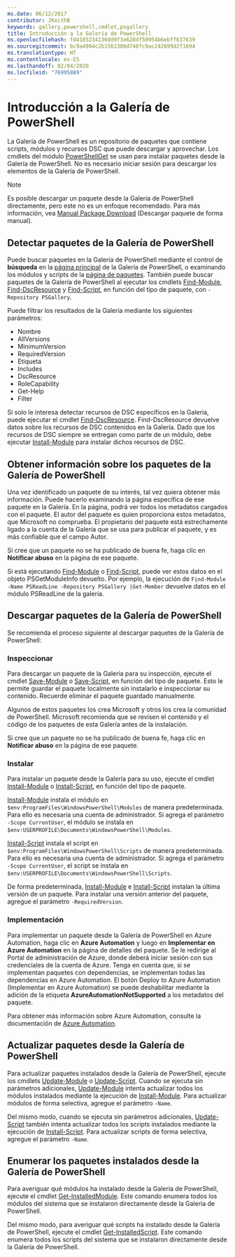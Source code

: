```yaml
---
ms.date: 06/12/2017
contributor: JKeithB
keywords: gallery,powershell,cmdlet,psgallery
title: Introducción a la Galería de PowerShell
ms.openlocfilehash: fd4185234136dd9f3e628df50954b6ebff637639
ms.sourcegitcommit: bc9a4904c2b1561386d748fc9ac242699d2f1694
ms.translationtype: HT
ms.contentlocale: es-ES
ms.lasthandoff: 02/04/2020
ms.locfileid: "76995889"
---
```

# <a name="getting-started-with-the-powershell-gallery"></a>Introducción a la Galería de PowerShell

La Galería de PowerShell es un repositorio de paquetes que contiene scripts, módulos y recursos DSC que puede descargar y aprovechar. Los cmdlets del módulo [PowerShellGet](/powershell/module/powershellget) se usan para instalar paquetes desde la Galería de PowerShell. No es necesario iniciar sesión para descargar los elementos de la Galería de PowerShell.

> [!NOTE]
> Es posible descargar un paquete desde la Galería de PowerShell directamente, pero este no es un enfoque recomendado. Para más información, vea [Manual Package Download](how-to/working-with-packages/manual-download.md) (Descargar paquete de forma manual).

## <a name="discovering-packages-from-the-powershell-gallery"></a>Detectar paquetes de la Galería de PowerShell

Puede buscar paquetes en la Galería de PowerShell mediante el control de **búsqueda** en la [página principal](https://www.powershellgallery.com) de la Galería de PowerShell, o examinando los módulos y scripts de la [página de paquetes](https://www.powershellgallery.com/packages). También puede buscar paquetes de la Galería de PowerShell al ejecutar los cmdlets [Find-Module][], [Find-DscResource] y [Find-Script][], en función del tipo de paquete, con `-Repository PSGallery`.

Puede filtrar los resultados de la Galería mediante los siguientes parámetros:

- Nombre
- AllVersions
- MinimumVersion
- RequiredVersion
- Etiqueta
- Includes
- DscResource
- RoleCapability
- Get-Help
- Filter

Si solo le interesa detectar recursos de DSC específicos en la Galería, puede ejecutar el cmdlet [Find-DscResource][]. Find-DscResource devuelve datos sobre los recursos de DSC contenidos en la Galería. Dado que los recursos de DSC siempre se entregan como parte de un módulo, debe ejecutar [Install-Module][] para instalar dichos recursos de DSC.

## <a name="learning-about-packages-in-the-powershell-gallery"></a>Obtener información sobre los paquetes de la Galería de PowerShell

Una vez identificado un paquete de su interés, tal vez quiera obtener más información. Puede hacerlo examinando la página específica de ese paquete en la Galería. En la página, podrá ver todos los metadatos cargados con el paquete. El autor del paquete es quien proporciona estos metadatos, que Microsoft no comprueba. El propietario del paquete está estrechamente ligado a la cuenta de la Galería que se usa para publicar el paquete, y es más confiable que el campo Autor.

Si cree que un paquete no se ha publicado de buena fe, haga clic en **Notificar abuso** en la página de ese paquete.

Si está ejecutando [Find-Module][] o [Find-Script][], puede ver estos datos en el objeto PSGetModuleInfo devuelto. Por ejemplo, la ejecución de `Find-Module -Name PSReadLine -Repository PSGallery |Get-Member` devuelve datos en el módulo PSReadLine de la galería.

## <a name="downloading-packages-from-the-powershell-gallery"></a>Descargar paquetes de la Galería de PowerShell

Se recomienda el proceso siguiente al descargar paquetes de la Galería de PowerShell:

### <a name="inspect"></a>Inspeccionar

Para descargar un paquete de la Galería para su inspección, ejecute el cmdlet [Save-Module][] o [Save-Script][], en función del tipo de paquete. Esto le permite guardar el paquete localmente sin instalarlo e inspeccionar su contenido. Recuerde eliminar el paquete guardado manualmente.

Algunos de estos paquetes los crea Microsoft y otros los crea la comunidad de PowerShell. Microsoft recomienda que se revisen el contenido y el código de los paquetes de esta Galería antes de la instalación.

Si cree que un paquete no se ha publicado de buena fe, haga clic en **Notificar abuso** en la página de ese paquete.

### <a name="install"></a>Instalar

Para instalar un paquete desde la Galería para su uso, ejecute el cmdlet [Install-Module][] o [Install-Script][], en función del tipo de paquete.

[Install-Module][] instala el módulo en `$env:ProgramFiles\WindowsPowerShell\Modules` de manera predeterminada.
Para ello es necesaria una cuenta de administrador. Si agrega el parámetro `-Scope CurrentUser`, el módulo se instala en `$env:USERPROFILE\Documents\WindowsPowerShell\Modules`.

[Install-Script][] instala el script en `$env:ProgramFiles\WindowsPowerShell\Scripts` de manera predeterminada.
Para ello es necesaria una cuenta de administrador. Si agrega el parámetro `-Scope CurrentUser`, el script se instala en `$env:USERPROFILE\Documents\WindowsPowerShell\Scripts`.

De forma predeterminada, [Install-Module][] e [Install-Script][] instalan la última versión de un paquete. Para instalar una versión anterior del paquete, agregue el parámetro `-RequiredVersion`.

### <a name="deploy"></a>Implementación

Para implementar un paquete desde la Galería de PowerShell en Azure Automation, haga clic en **Azure Automation** y luego en **Implementar en Azure Automation** en la página de detalles del paquete. Se le redirige al Portal de administración de Azure, donde deberá iniciar sesión con sus credenciales de la cuenta de Azure. Tenga en cuenta que, si se implementan paquetes con dependencias, se implementan todas las dependencias en Azure Automation. El botón Deploy to Azure Automation (Implementar en Azure Automation) se puede deshabilitar mediante la adición de la etiqueta **AzureAutomationNotSupported** a los metadatos del paquete.

Para obtener más información sobre Azure Automation, consulte la documentación de [Azure Automation](/azure/automation).

## <a name="updating-packages-from-the-powershell-gallery"></a>Actualizar paquetes desde la Galería de PowerShell

Para actualizar paquetes instalados desde la Galería de PowerShell, ejecute los cmdlets [Update-Module][] o [Update-Script][]. Cuando se ejecuta sin parámetros adicionales, [Update-Module][] intenta actualizar todos los módulos instalados mediante la ejecución de [Install-Module][]. Para actualizar módulos de forma selectiva, agregue el parámetro `-Name`.

Del mismo modo, cuando se ejecuta sin parámetros adicionales, [Update-Script][] también intenta actualizar todos los scripts instalados mediante la ejecución de [Install-Script][]. Para actualizar scripts de forma selectiva, agregue el parámetro `-Name`.

## <a name="list-packages-that-you-have-installed-from-the-powershell-gallery"></a>Enumerar los paquetes instalados desde la Galería de PowerShell

Para averiguar qué módulos ha instalado desde la Galería de PowerShell, ejecute el cmdlet [Get-InstalledModule][]. Este comando enumera todos los módulos del sistema que se instalaron directamente desde la Galería de PowerShell.

Del mismo modo, para averiguar qué scripts ha instalado desde la Galería de PowerShell, ejecute el cmdlet [Get-InstalledScript][]. Este comando enumera todos los scripts del sistema que se instalaron directamente desde la Galería de PowerShell.

[Find-DscResource]: /powershell/module/powershellget/Find-DscResource
[Find-Module]: /powershell/module/powershellget/Find-Module
[Find-Script]: /powershell/module/powershellget/Find-Script
[Get-InstalledModule]: /powershell/module/powershellget/Get-InstalledModule
[Get-InstalledScript]: /powershell/module/powershellget/Get-InstalledScript
[Install-Module]: /powershell/module/powershellget/Install-Module
[Install-Script]: /powershell/module/powershellget/Install-Script
[Publish-Module]: /powershell/module/powershellget/Publish-Module
[Publish-Script]: /powershell/module/powershellget/Publish-Script
[Register-PSRepository]: /powershell/module/powershellget/Register-Repository
[Save-Module]: /powershell/module/powershellget/Save-Module
[Save-Script]: /powershell/module/powershellget/Save-Script
[Update-Module]: /powershell/module/powershellget/Update-Module
[Update-Script]: /powershell/module/powershellget/Update-Script
